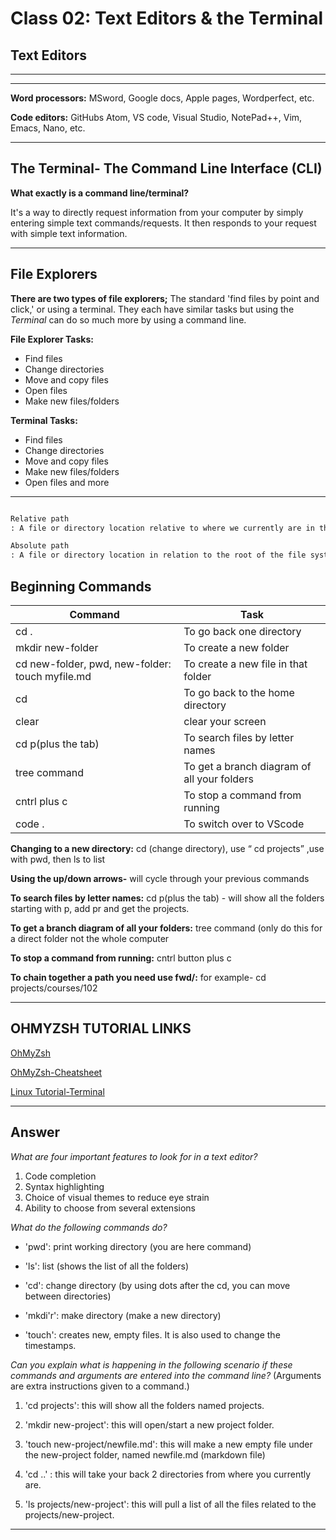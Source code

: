 # Class 02: Text Editors & the Terminal

## Text Editors

---
---

**Word processors:** MSword, Google docs, Apple pages, Wordperfect, etc.

**Code editors:** GitHubs Atom, VS code, Visual Studio, NotePad++, Vim, Emacs, Nano, etc.

---

## The Terminal- The Command Line Interface (CLI)

**What exactly is a command line/terminal?**

It's a way to directly request information from your computer by simply entering simple text commands/requests. It then responds to your request with simple text information.

---

## File Explorers

**There are two types of file explorers;** The standard 'find files by point and click,' or using a terminal. They each have similar tasks but using the *Terminal* can do so much more by using a command line.

**File Explorer Tasks:**

- Find files
- Change directories
- Move and copy files
- Open files
- Make new files/folders

**Terminal Tasks:**

- Find files
- Change directories
- Move and copy files
- Make new files/folders
- Open files and more

---

~~~md

Relative path
: A file or directory location relative to where we currently are in the file system.

Absolute path
: A file or directory location in relation to the root of the file system.

~~~

## Beginning Commands

| Command      | Task |
| ----------- | ----------- |
| cd .      | To go back one directory      |
| mkdir new-folder   | To create a new folder        |
| cd new-folder, pwd, new-folder: touch myfile.md   | To create a new file in that folder        |
| cd   | To go back to the home directory        |
| clear   | clear your screen        |
| cd p(plus the tab)   | To search files by letter names        |
| tree command   | To get a branch diagram of all your folders        |
| cntrl plus c   | To stop a command from running        |
| code .  | To switch over to VScode        |

**Changing to a new directory:** cd (change directory), use “ cd projects” ,use with pwd, then ls to list

**Using the up/down arrows-** will cycle through your previous commands

**To search files by letter names:** cd p(plus the tab) - will show all the folders starting with p, add pr and get the projects.

**To get a branch diagram of all your folders:** tree command (only do this for a direct folder not the whole computer

**To stop a command from running:** cntrl button plus c

**To chain together a path you need use fwd/:** for example- cd projects/courses/102

---

## OHMYZSH TUTORIAL LINKS

[OhMyZsh](https://github.com/ohmyzsh/ohmyzsh/)

[OhMyZsh-Cheatsheet](https://github.com/ohmyzsh/ohmyzsh/wiki/Cheatsheet)

[Linux Tutorial-Terminal](https://ryanstutorials.net/linuxtutorial/navigation.php)

---

## Answer

*What are four important features to look for in a text editor?*

1. Code completion
2. Syntax highlighting
3. Choice of visual themes to reduce eye strain
4. Ability to choose from several extensions

*What do the following commands do?*

- 'pwd': print working directory (you are here command)

- 'ls': list (shows the list of all the folders)

- 'cd': change directory (by using dots after the cd, you can move between directories)

- 'mkdi'r': make directory (make a new directory)

- 'touch': creates new, empty files. It is also used to change the timestamps.

*Can you explain what is happening in the following scenario if these commands and arguments are entered into the command line?* (Arguments are extra instructions given to a command.)

  1. 'cd projects': this will show all the folders named projects.

  2. 'mkdir new-project': this will open/start a new project folder.

  3. 'touch new-project/newfile.md': this will make a new empty file under the new-project folder, named newfile.md (markdown file)

  4. 'cd ..' : this will take your back 2 directories from where you currently are.

  5. 'ls projects/new-project': this will pull a list of all the files related to the projects/new-project.

---
